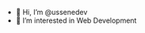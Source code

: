 - 👋 Hi, I’m @ussenedev
- 👀 I’m interested in Web Development
<!---- 🌱 I’m currently learning MEAN STACK
- 💞️ I’m looking to collaborate on @tikymuse


ussenedev/ussenedev is a ✨ special ✨ repository because its `README.md` (this file) appears on your GitHub profile.
You can click the Preview link to take a look at your changes.
--->
